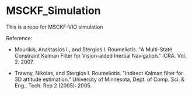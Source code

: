 # MSCKF_Simulation
This is a repo for MSCKF-VIO simulation

Reference:

* Mourikis, Anastasios I., and Stergios I. Roumeliotis. "A Multi-State Constraint Kalman Filter for Vision-aided Inertial Navigation." ICRA. Vol. 2. 2007.

* Trawny, Nikolas, and Stergios I. Roumeliotis. "Indirect Kalman filter for 3D attitude estimation." University of Minnesota, Dept. of Comp. Sci. & Eng., Tech. Rep 2 (2005): 2005.
